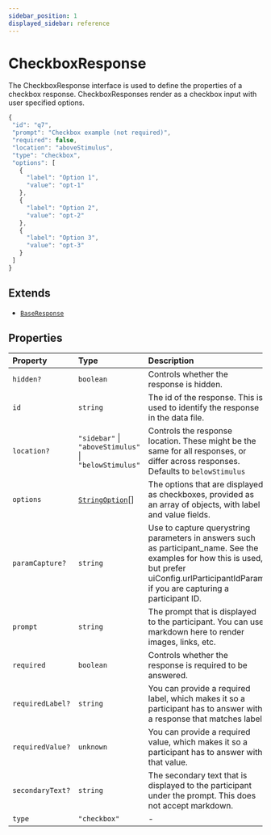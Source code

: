 ```yaml
---
sidebar_position: 1
displayed_sidebar: reference
---
```


# CheckboxResponse

The CheckboxResponse interface is used to define the properties of a checkbox response.
CheckboxResponses render as a checkbox input with user specified options.

```js
{
 "id": "q7",
 "prompt": "Checkbox example (not required)",
 "required": false,
 "location": "aboveStimulus",
 "type": "checkbox",
 "options": [
   {
     "label": "Option 1",
     "value": "opt-1"
   },
   {
     "label": "Option 2",
     "value": "opt-2"
   },
   {
     "label": "Option 3",
     "value": "opt-3"
   }
 ]
}
```

## Extends

- [`BaseResponse`](BaseResponse.md)

## Properties

| Property | Type | Description | Inherited from |
| :------ | :------ | :------ | :------ |
| `hidden?` | `boolean` | Controls whether the response is hidden. | [`BaseResponse`](BaseResponse.md).`hidden` |
| `id` | `string` | The id of the response. This is used to identify the response in the data file. | [`BaseResponse`](BaseResponse.md).`id` |
| `location?` | `"sidebar"` \| `"aboveStimulus"` \| `"belowStimulus"` | Controls the response location. These might be the same for all responses, or differ across responses. Defaults to `belowStimulus` | [`BaseResponse`](BaseResponse.md).`location` |
| `options` | [`StringOption`](StringOption.md)[] | The options that are displayed as checkboxes, provided as an array of objects, with label and value fields. | - |
| `paramCapture?` | `string` | Use to capture querystring parameters in answers such as participant_name. See the examples for how this is used, but prefer uiConfig.urlParticipantIdParam if you are capturing a participant ID. | [`BaseResponse`](BaseResponse.md).`paramCapture` |
| `prompt` | `string` | The prompt that is displayed to the participant. You can use markdown here to render images, links, etc. | [`BaseResponse`](BaseResponse.md).`prompt` |
| `required` | `boolean` | Controls whether the response is required to be answered. | [`BaseResponse`](BaseResponse.md).`required` |
| `requiredLabel?` | `string` | You can provide a required label, which makes it so a participant has to answer with a response that matches label. | [`BaseResponse`](BaseResponse.md).`requiredLabel` |
| `requiredValue?` | `unknown` | You can provide a required value, which makes it so a participant has to answer with that value. | [`BaseResponse`](BaseResponse.md).`requiredValue` |
| `secondaryText?` | `string` | The secondary text that is displayed to the participant under the prompt. This does not accept markdown. | [`BaseResponse`](BaseResponse.md).`secondaryText` |
| `type` | `"checkbox"` | - | - |
